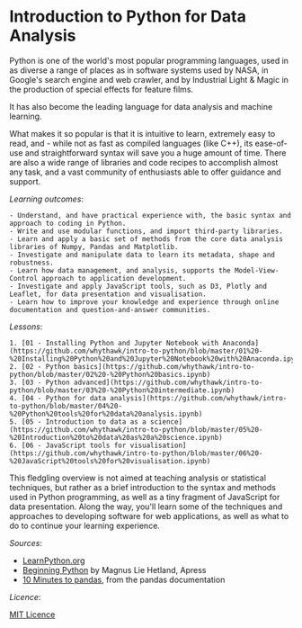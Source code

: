 # Introduction to Python for Data Analysis

Python is one of the world's most popular programming languages, used in as diverse a range of places as in software systems used by NASA, in Google's search engine and web crawler, and by Industrial Light & Magic in the production of special effects for feature films.

It has also become the leading language for data analysis and machine learning.

What makes it so popular is that it is intuitive to learn, extremely easy to read, and - while not as fast as compiled languages (like C++), its ease-of-use and straightforward syntax will save you a huge amount of time. There are also a wide range of libraries and code recipes to accomplish almost any task, and a vast community of enthusiasts able to offer guidance and support.

_Learning outcomes_:

	- Understand, and have practical experience with, the basic syntax and approach to coding in Python.
	- Write and use modular functions, and import third-party libraries.
	- Learn and apply a basic set of methods from the core data analysis libraries of Numpy, Pandas and Matplotlib.
	- Investigate and manipulate data to learn its metadata, shape and robustness.
	- Learn how data management, and analysis, supports the Model-View-Control approach to application development.
	- Investigate and apply JavaScript tools, such as D3, Plotly and Leaflet, for data presentation and visualisation.
	- Learn how to improve your knowledge and experience through online documentation and question-and-answer communities.

_Lessons_:

	1. [01 - Installing Python and Jupyter Notebook with Anaconda](https://github.com/whythawk/intro-to-python/blob/master/01%20-%20Installing%20Python%20and%20Jupyter%20Notebook%20with%20Anaconda.ipynb)
	2. [02 - Python basics](https://github.com/whythawk/intro-to-python/blob/master/02%20-%20Python%20basics.ipynb)
	3. [03 - Python advanced](https://github.com/whythawk/intro-to-python/blob/master/03%20-%20Python%20intermediate.ipynb)
	4. [04 - Python for data analysis](https://github.com/whythawk/intro-to-python/blob/master/04%20-%20Python%20tools%20for%20data%20analysis.ipynb)
	5. [05 - Introduction to data as a science](https://github.com/whythawk/intro-to-python/blob/master/05%20-%20Introduction%20to%20data%20as%20a%20science.ipynb)
	6. [06 - JavaScript tools for visualisation](https://github.com/whythawk/intro-to-python/blob/master/06%20-%20JavaScript%20tools%20for%20visualisation.ipynb)

This fledgling overview is not aimed at teaching analysis or statistical techniques, but rather as a brief introduction to the syntax and methods used in Python programming, as well as a tiny fragment of JavaScript for data presentation. Along the way, you'll learn some of the techniques and approaches to developing software for web applications, as well as what to do to continue your learning experience.

_Sources_:

- [LearnPython.org](https://learnpython.org/)
- [Beginning Python](http://hetland.org/writing/beginning-python-2/) by Magnus Lie Hetland, Apress
- [10 Minutes to pandas](https://pandas.pydata.org/pandas-docs/stable/10min.html), from the pandas documentation

_Licence_:

[MIT Licence](https://opensource.org/licenses/MIT)
